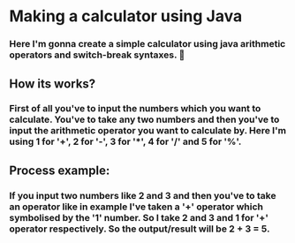 # Making a calculator using Java
### Here I'm gonna create a simple calculator using java arithmetic operators and switch-break syntaxes. 🚀

## How its works?
### First of all you've to input the numbers which you want to calculate. You've to take any two numbers and then you've to input the arithmetic operator you want to calculate by. Here I'm using 1 for '+', 2 for '-', 3 for '*', 4 for '/' and 5 for '%'.

## Process example:
### If you input two numbers like 2 and 3 and then you've to take an operator like in example I've taken a '+' operator which symbolised by the '1' number. So I take 2 and 3 and 1 for '+' operator respectively. So the output/result will be 2 + 3 = 5.
